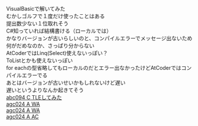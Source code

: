 VisualBasicで解いてみた  
むかしゴルフで１度だけ使ったことはある  
提出数少ない１位取れそう  
C#知っていれば結構書ける（ローカルでは）  
かなりバージョンが古いらしいのと、コンパイルエラーでメッセージ出ないため何がだめなのか、さっぱり分からない  
AtCoderではLinq(Select)使えないっぽい？  
ToListとかも使えないっぽい  
for eachの型省略してもローカルのだとエラー出なかったけどAtCoderではコンパイルエラーでる  
あとはバージョンが古いせいかもしれないけど遅い  
遅いというよりなんか起きてそう  
[abc094 C TLEしてみた](https://abc094.contest.atcoder.jp/submissions/all?task_screen_name=arc095_a&language_screen_name=vbnc_4.2.2.30&status=TLE)  
[agc024 A WA](https://agc024.contest.atcoder.jp/submissions/2548261)  
[agc024 A WA](https://agc024.contest.atcoder.jp/submissions/2549224)  
[agc024 A AC](https://agc024.contest.atcoder.jp/submissions/2549215)  